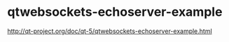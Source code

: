 qtwebsockets-echoserver-example
===============================

http://qt-project.org/doc/qt-5/qtwebsockets-echoserver-example.html
